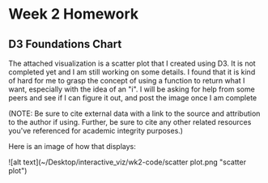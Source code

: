 
Week 2 Homework
===============

D3 Foundations Chart
---------------------

The attached visualization is a scatter plot that I created using D3. It is not completed yet and I am still working on some details. I found that it is kind of hard for me to grasp the concept of using a function to return what I want, especially with the idea of an "i". I will be asking for help from some peers and see if I can figure it out, and post the image once I am complete

(NOTE: Be sure to cite external data with a link to the source and attribution to the author if using. Further, be sure to cite any other related resources you've referenced for academic integrity purposes.)

Here is an image of how that displays:

![alt text](~/Desktop/interactive_viz/wk2-code/scatter plot.png "scatter plot")
